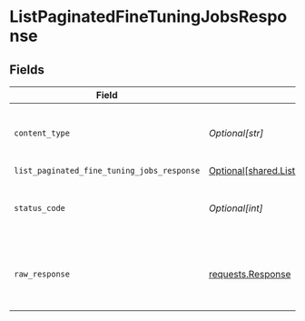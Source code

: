 # ListPaginatedFineTuningJobsResponse


## Fields

| Field                                                                                                                  | Type                                                                                                                   | Required                                                                                                               | Description                                                                                                            |
| ---------------------------------------------------------------------------------------------------------------------- | ---------------------------------------------------------------------------------------------------------------------- | ---------------------------------------------------------------------------------------------------------------------- | ---------------------------------------------------------------------------------------------------------------------- |
| `content_type`                                                                                                         | *Optional[str]*                                                                                                        | :heavy_check_mark:                                                                                                     | HTTP response content type for this operation                                                                          |
| `list_paginated_fine_tuning_jobs_response`                                                                             | [Optional[shared.ListPaginatedFineTuningJobsResponse]](undefined/models/shared/listpaginatedfinetuningjobsresponse.md) | :heavy_minus_sign:                                                                                                     | OK                                                                                                                     |
| `status_code`                                                                                                          | *Optional[int]*                                                                                                        | :heavy_check_mark:                                                                                                     | HTTP response status code for this operation                                                                           |
| `raw_response`                                                                                                         | [requests.Response](https://requests.readthedocs.io/en/latest/api/#requests.Response)                                  | :heavy_minus_sign:                                                                                                     | Raw HTTP response; suitable for custom response parsing                                                                |